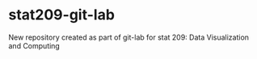 # stat209-git-lab
New repository created as part of git-lab for stat 209: Data Visualization and Computing
